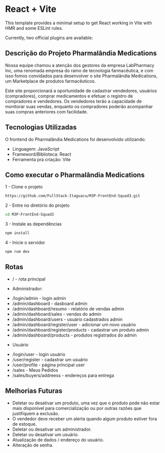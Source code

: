 # React + Vite

This template provides a minimal setup to get React working in Vite with HMR and some ESLint rules.

Currently, two official plugins are available:


## Descrição do Projeto Pharmalândia Medications

Nossa equipe chamou a atenção dos gestores da empresa LabPharmacy Inc, uma renomada empresa do ramo de tecnologia farmacêutica, e com isso fomos convidados para desenvolver o site Pharmalândia Medications, um Marketplace de produtos farmacêuticos.

Este site proporcionará a oportunidade de cadastrar vendedores, usuários (compradores), comprar medicamentos e efetuar o registro de compradores e vendedores. Os vendedores terão a capacidade de monitorar suas vendas, enquanto os compradores poderão acompanhar suas compras anteriores com facilidade.

## Tecnologias Utilizadas

O frontend do Pharmalândia Medications foi desenvolvido utilizando:

* Linguagem: JavaScript
* Frameword/Biblioteca: React
* Ferramenta pra criação: Vite

## Como executar o Pharmalândia Medications
1 - Clone o projeto

```sh
https://github.com/FullStack-Itaguacu/M3P-FrontEnd-Squad3.git
```

2 - Entre no diretório do projeto

```sh
cd M3P-FrontEnd-Squad3
```

3 - Instale as dependências

```sh
npm install
```

4 - Inicie o servidor

```sh
npm rum dev
```
## Rotas 

- / - rota principal
  
* Administrador:
- /login/admin - login  admin
- /admin/dashboard - dasboard admin
- /admin/dashboard/resumo - relatório de vendas admin
- /admin/dashboard/sales - vendas do admin
- /admin/dashboard/users - usuário cadastrados admin
- /admin/dashboard/register/user - adicionar um novo usuário
- /admin/dashboard/register/products - cadastrar um produto admin
- /admin/dashboard/products - produtos registrados do admin

* Usuário
- /login/user - login usuário
- /user/register - cadastrar um usuário
- /user/profile - página principal user
- /sales - Meus Pedidos
- /sales/buyers/addreess - endereços para entrega


## Melhorias Futuras

- Deletar ou desativar um produto, uma vez que o produto pode não estar mais disponível para comercialização ou por outras razões que justifiquem a exclusão.
- O vendedor deve receber um alerta quando algum produto estiver fora de estoque.
- Deletar ou desativar um administrador.
- Deletar ou desativar um usuário.
- Atualização de dados / endereço do usuário.
- Alteração de senha.

